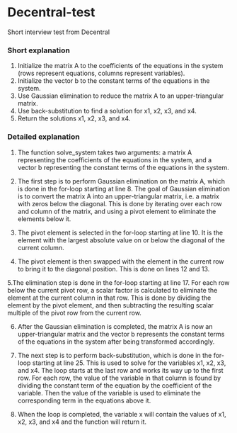 # Decentral-test
Short interview test from Decentral

### Short explanation

1. Initialize the matrix A to the coefficients of the equations in the system (rows represent equations, columns represent variables).
2. Initialize the vector b to the constant terms of the equations in the system.
3. Use Gaussian elimination to reduce the matrix A to an upper-triangular matrix.
4. Use back-substitution to find a solution for x1, x2, x3, and x4.
5. Return the solutions x1, x2, x3, and x4.

### Detailed explanation

1. The function solve_system takes two arguments: a matrix A representing the coefficients of the equations in the system, and a vector b representing the constant terms of the equations in the system.

2. The first step is to perform Gaussian elimination on the matrix A, which is done in the for-loop starting at line 8. The goal of Gaussian elimination is to convert the matrix A into an upper-triangular matrix, i.e. a matrix with zeros below the diagonal. This is done by iterating over each row and column of the matrix, and using a pivot element to eliminate the elements below it.

3. The pivot element is selected in the for-loop starting at line 10. It is the element with the largest absolute value on or below the diagonal of the current column.

4. The pivot element is then swapped with the element in the current row to bring it to the diagonal position. This is done on lines 12 and 13.

5.The elimination step is done in the for-loop starting at line 17. For each row below the current pivot row, a scalar factor is calculated to eliminate the element at the current column in that row. This is done by dividing the element by the pivot element, and then subtracting the resulting scalar multiple of the pivot row from the current row.

6. After the Gaussian elimination is completed, the matrix A is now an upper-triangular matrix and the vector b represents the constant terms of the equations in the system after being transformed accordingly.

7. The next step is to perform back-substitution, which is done in the for-loop starting at line 25. This is used to solve for the variables x1, x2, x3, and x4. The loop starts at the last row and works its way up to the first row. For each row, the value of the variable in that column is found by dividing the constant term of the equation by the coefficient of the variable. Then the value of the variable is used to eliminate the corresponding term in the equations above it.

8. When the loop is completed, the variable x will contain the values of x1, x2, x3, and x4 and the function will return it.
